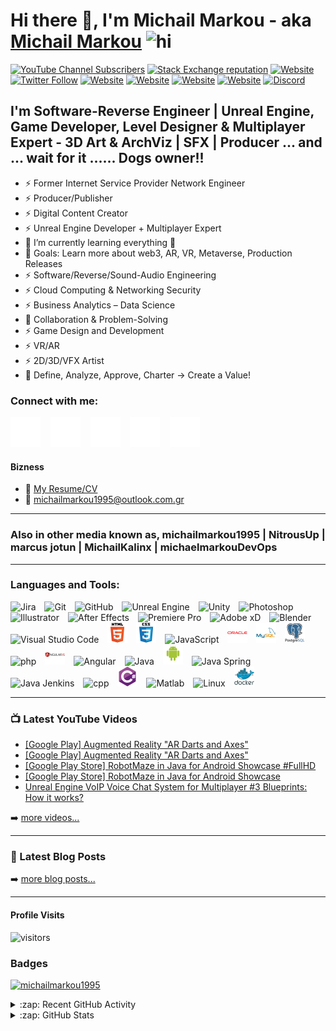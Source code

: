 # Hi there 👋, I'm Michail Markou - aka [Michail Markou][youtube] <img src="https://user-images.githubusercontent.com/1303154/88677602-1635ba80-d120-11ea-84d8-d263ba5fc3c0.gif" width="16px" alt="hi">

[![YouTube Channel Subscribers](https://img.shields.io/youtube/channel/subscribers/UCpBydElhnrBL7yUFnV6OuHQ?logo=YouTube&logoColor=%23e05d44&style=for-the-badge)][youtube]
[![Stack Exchange reputation](https://img.shields.io/stackexchange/stackoverflow/r/10394956?logo=Stackoverflow&style=for-the-badge)](https://stackoverflow.com/users/10394956/michail-markou)
[![Website](https://img.shields.io/website?label=Portfolio%20Website&style=for-the-badge&url=https%3A%2F%2Fmichailmarkou1995.github.io%2Fmichailmarkou%2F)](https://michailmarkou1995.github.io/michailmarkou/)
[![Twitter Follow](https://img.shields.io/twitter/follow/MarkouMichail?color=%2300acee&logo=Twitter&style=for-the-badge)](https://twitter.com/intent/follow?original_referer=https%3A%2F%2Fgithub.com%2MichailMarkou&screen_name=MarkouMichail)
[![Website](https://img.shields.io/website?color=00acee&label=Unreal%20Engine%20Marketplace&logo=Unreal%20Engine&style=for-the-badge&up_message=Products&url=https%3A%2F%2Fwww.unrealengine.com%2Fmarketplace%2Fen-US%2Fprofile%2Fmichailmarkou1995)](https://www.unrealengine.com/marketplace/en-US/profile/michailmarkou1995)
[![Website](https://img.shields.io/website?color=e6f3ef&down_message=Store&label=Google%20Play&logo=GooglePlay&style=for-the-badge&up_message=Store&url=https%3A%2F%2Fplay.google.com%2Fstore%2Fapps%2Fdev%3Fid%3D8816234410953724592)](https://play.google.com/store/apps/dev?id=8816234410953724592)
[![Website](https://img.shields.io/website?color=00acee&down_message=Portfolio&label=Artstation&logo=Artstation&style=for-the-badge&up_message=Portfolio&url=https%3A%2F%2Fmichailmarkou1995.artstation.com%2F)](https://michailmarkou1995.artstation.com/)
[![Website](https://img.shields.io/website?color=00acee&label=dev.epicgames.com&logo=Epic%20Games&style=for-the-badge&up_message=Portfolio&url=https%3A%2F%2Fdev.epicgames.com%2Fcommunity%2Fprofile%2F0X8d%2FMichailKalinx)](https://dev.epicgames.com/community/profile/0X8d/MichailKalinx)
[![Discord](https://img.shields.io/discord/933796952016048178?color=2C2F33&label=Join%20Discord%20Server%20-%3E&logo=Discord&style=for-the-badge)](https://discord.com/invite/AYu6SVCj8g)

## I'm Software-Reverse Engineer | Unreal Engine, Game Developer, Level Designer & Multiplayer Expert - 3D Art & ArchViz | SFX | Producer ... and ... wait for it ...... Dogs owner!!

- ⚡ Former Internet Service Provider Network Engineer
- ⚡ Producer/Publisher
- ⚡ Digital Content Creator
- ⚡ Unreal Engine Developer + Multiplayer Expert
- 🌱 I’m currently learning everything 🤣
- 🥅 Goals: Learn more about web3, AR, VR, Metaverse, Production Releases
- ⚡ Software/Reverse/Sound-Audio Engineering
- ⚡ Cloud Computing & Networking Security
- ⚡ Business Analytics – Data Science
- 👯 Collaboration & Problem-Solving
- ⚡ Game Design and Development
- ⚡ VR/AR
- ⚡ 2D/3D/VFX Artist
- 🔭 Define, Analyze, Approve, Charter -> Create a Value!

### Connect with me:

[![website](./img/globe-dark.svg)](https://michailmarkou1995.github.io/michailmarkou/#gh-dark-mode-only)
&nbsp;&nbsp;
[![website](./img/youtube-dark.svg)](https://www.youtube.com/user/NitrousUp#gh-dark-mode-only)
&nbsp;&nbsp;
[![website](./img/twitter-dark.svg)](https://twitter.com/MarkouMichail#gh-dark-mode-only)
&nbsp;&nbsp;
[![website](./img/linkedin-dark.svg)](https://www.linkedin.com/in/michail-markou/#gh-dark-mode-only)
&nbsp;&nbsp;
[![website](./img/instagram-dark.svg)](https://www.instagram.com/marcus.jotun/#gh-dark-mode-only)
&nbsp;&nbsp;

#### Bizness

- :paperclip: [My Resume/CV](https://github.com/michailmarkou1995/BSc-Computer-Science-Projects/blob/main/COMPUTING_IN_PRACTICE(CN5104)/Resume-Michail-Markou.pdf)
- :email: michailmarkou1995@outlook.com.gr

---
### Also in other media known as, michailmarkou1995 | NitrousUp | marcus jotun | MichailKalinx | michaelmarkouDevOps
---

### Languages and Tools:

<p align="left"> <a href="#" target="_blank" rel="noreferrer" style="text-decoration:none;">
<img alt="Jira" width="32" height="32" src="https://cdn.jsdelivr.net/gh/devicons/devicon/icons/jira/jira-original.svg" style="padding-right:10px;" /> </a>
<a href="#" target="_blank" rel="noreferrer" style="text-decoration:none;">
<img alt="Git" width="32" height="32" src="https://cdn.jsdelivr.net/gh/devicons/devicon/icons/git/git-original.svg" style="padding-right:10px;" /> </a>
<a href="#" target="_blank" rel="noreferrer" style="text-decoration:none;">
<img alt="GitHub" width="32" height="32" src="https://user-images.githubusercontent.com/3369400/139447912-e0f43f33-6d9f-45f8-be46-2df5bbc91289.png" style="padding-right:10px;" /> </a>
<a href="#" target="_blank" rel="noreferrer" style="text-decoration:none;">
<img alt="Unreal Engine" width="32" height="32" src="https://raw.githubusercontent.com/kenangundogan/fontisto/036b7eca71aab1bef8e6a0518f7329f13ed62f6b/icons/svg/brand/unreal-engine.svg" style="padding-right:10px;" /> </a>
<a href="#" target="_blank" rel="noreferrer" style="text-decoration:none;">
<img alt="Unity" width="32" height="32" src="https://cdn.jsdelivr.net/gh/devicons/devicon/icons/unity/unity-original.svg" style="padding-right:10px;" /> </a>
<a href="#" target="_blank" rel="noreferrer" style="text-decoration:none;">
<img alt="Photoshop" width="32" height="32" src="https://cdn.jsdelivr.net/gh/devicons/devicon/icons/photoshop/photoshop-plain.svg" style="padding-right:10px;" /> </a>
<a href="#" target="_blank" rel="noreferrer" style="text-decoration:none;">
<img alt="Illustrator" width="32" height="32" src="https://cdn.jsdelivr.net/gh/devicons/devicon/icons/illustrator/illustrator-plain.svg" style="padding-right:10px;" /> </a>
<a href="#" target="_blank" rel="noreferrer" style="text-decoration:none;">
<img alt="After Effects" width="32" height="32" src="https://cdn.jsdelivr.net/gh/devicons/devicon/icons/aftereffects/aftereffects-original.svg" style="padding-right:10px;" /> </a>
<a href="#" target="_blank" rel="noreferrer" style="text-decoration:none;">
<img alt="Premiere Pro" width="32" height="32" src="https://cdn.jsdelivr.net/gh/devicons/devicon/icons/premierepro/premierepro-original.svg" style="padding-right:10px;" /> </a>
<a href="#" target="_blank" rel="noreferrer" style="text-decoration:none;">
<img alt="Adobe xD" width="32" height="32" src="https://cdn.jsdelivr.net/gh/devicons/devicon/icons/xd/xd-plain.svg" style="padding-right:10px;" /> </a>
<a href="#" target="_blank" rel="noreferrer" style="text-decoration:none;">
<img alt="Blender" width="32" height="32" src="https://download.blender.org/branding/community/blender_community_badge_white.svg" style="padding-right:10px;" /> </a>
<a href="#" target="_blank" rel="noreferrer" style="text-decoration:none;">
<img alt="Visual Studio Code" width="26px" src="https://cdn.jsdelivr.net/gh/devicons/devicon/icons/vscode/vscode-original.svg" style="padding-right:10px;" /> </a>
<a href="#" target="_blank" rel="noreferrer" style="text-decoration:none;">
<img alt="HTML5" width="32" height="32" src="https://raw.githubusercontent.com/devicons/devicon/master/icons/html5/html5-original-wordmark.svg" style="padding-right:10px;" /> </a>
<a href="#" target="_blank" rel="noreferrer" style="text-decoration:none;">
<img alt="CSS3" width="32" height="32" src="https://raw.githubusercontent.com/devicons/devicon/master/icons/css3/css3-original-wordmark.svg" style="padding-right:10px;" /> </a>
<a href="#" target="_blank" rel="noreferrer" style="text-decoration:none;">
<img alt="JavaScript" width="26px" src="https://cdn.jsdelivr.net/gh/devicons/devicon/icons/javascript/javascript-original.svg" style="padding-right:10px;" /> </a>
<a href="#" target="_blank" rel="noreferrer" style="text-decoration:none;">
<img alt="Oracle" width="32" height="32" src="https://raw.githubusercontent.com/devicons/devicon/master/icons/oracle/oracle-original.svg" style="padding-right:10px;" /> </a>
<a href="#" target="_blank" rel="noreferrer" style="text-decoration:none;">
<img alt="MySQL" width="32" height="32" src="https://raw.githubusercontent.com/devicons/devicon/master/icons/mysql/mysql-original-wordmark.svg" style="padding-right:10px;" /> </a>
<a href="#" target="_blank" rel="noreferrer" style="text-decoration:none;">
<img alt="PostgreSQL" width="32" height="32" height="32" src="https://raw.githubusercontent.com/devicons/devicon/master/icons/postgresql/postgresql-original-wordmark.svg" style="padding-right:10px;" /> </a>
<a href="#" target="_blank" rel="noreferrer" style="text-decoration:none;">
<img alt="php" width="32" height="32" height="32" src="https://cdn.jsdelivr.net/gh/devicons/devicon/icons/php/php-original.svg" style="padding-right:10px;" /> </a>
<a href="#" target="_blank" rel="noreferrer" style="text-decoration:none;">
<img alt="AngularJS" width="32" height="32" src="https://raw.githubusercontent.com/devicons/devicon/master/icons/angularjs/angularjs-original-wordmark.svg" style="padding-right:10px;" />
<img alt="Angular" width="32" height="32" src="https://angular.io/assets/images/logos/angular/angular.svg" style="padding-right:10px;" /> </a>
<a href="#" target="_blank" rel="noreferrer" style="text-decoration:none;">
<img alt="Java" width="32" height="32" src="https://cdn.jsdelivr.net/gh/devicons/devicon/icons/java/java-original.svg" style="padding-right:10px;" /> </a>
<a href="#" target="_blank" rel="noreferrer" style="text-decoration:none;">
<img alt="Android" width="32" height="32" src="https://raw.githubusercontent.com/devicons/devicon/master/icons/android/android-original-wordmark.svg" style="padding-right:10px;" /> </a>
<a href="#" target="_blank" rel="noreferrer" style="text-decoration:none;">
<img alt="Java Spring" width="32" height="32" src="https://cdn.jsdelivr.net/gh/devicons/devicon/icons/spring/spring-original.svg" style="padding-right:10px;" /> </a>
<a href="#" target="_blank" rel="noreferrer" style="text-decoration:none;">
<img alt="Java Jenkins" width="32" height="32" src="https://www.vectorlogo.zone/logos/jenkins/jenkins-icon.svg" style="padding-right:10px;" /> </a>
<a href="#" target="_blank" rel="noreferrer" style="text-decoration:none;">
<img alt="cpp" width="32" height="32" src="https://cdn.jsdelivr.net/gh/devicons/devicon/icons/cplusplus/cplusplus-original.svg" style="padding-right:10px;" /> </a>
<a href="#" target="_blank" rel="noreferrer" style="text-decoration:none;">
<img alt="csharp" width="32" height="32" src="https://raw.githubusercontent.com/devicons/devicon/master/icons/csharp/csharp-original.svg" style="padding-right:10px;" /> </a>
<a href="#" target="_blank" rel="noreferrer" style="text-decoration:none;">
<img alt="Matlab" width="32" height="32" src="https://cdn.jsdelivr.net/gh/devicons/devicon/icons/matlab/matlab-original.svg" style="padding-right:10px;" /> </a>
<a href="#" target="_blank" rel="noreferrer" style="text-decoration:none;">
<img alt="Linux" width="32" height="32" src="https://cdn.jsdelivr.net/gh/devicons/devicon/icons/linux/linux-original.svg" style="padding-right:10px;" /> </a>
<a href="#" target="_blank" rel="noreferrer" style="text-decoration:none;">
<img alt="Docker" width="32" height="32" src="https://raw.githubusercontent.com/devicons/devicon/master/icons/docker/docker-original-wordmark.svg" style="padding-right:10px;" /> </a>
</p>

---

### 📺 Latest YouTube Videos

<!-- YOUTUBE:START -->
- [[Google Play] Augmented Reality &quot;AR Darts and Axes&quot;](https://www.youtube.com/watch?v=9ZwnFwaNJIQ)
- [[Google Play] Augmented Reality &quot;AR Darts and Axes&quot;](https://www.youtube.com/watch?v=Ea_Lu4rpeCs)
- [[Google Play Store] RobotMaze in Java for Android Showcase #FullHD](https://www.youtube.com/watch?v=rJk9nBIwMec)
- [[Google Play Store] RobotMaze in Java for Android Showcase](https://www.youtube.com/watch?v=CKUm5joK6PM)
- [Unreal Engine VoIP Voice Chat System for Multiplayer #3 Blueprints: How it works?](https://www.youtube.com/watch?v=FvyhLrOVsgU)
<!-- YOUTUBE:END -->

➡️ [more videos...](https://youtube.com/NitrousUp)

---

### 📕 Latest Blog Posts

<!-- BLOG-POST-LIST:START -->
<!-- BLOG-POST-LIST:END -->

➡️ [more blog posts...](https://www.artstation.com/michailmarkou1995/blog)

---

#### Profile Visits 

![visitors](https://visitor-badge.glitch.me/badge?page_id=michailmarkou1995)

### Badges

<p align="left"> <a href="https://github.com/ryo-ma/github-profile-trophy"><img src="https://github-profile-trophy.vercel.app/?username=michailmarkou1995" alt="michailmarkou1995" /></a> </p>
<details>
  <summary>:zap: Recent GitHub Activity</summary>
  
<!--START_SECTION:activity-->
1. 💪 Opened PR [#1](https://github.com/XRBootcamp/UnityVsUnreal/pull/1) in [XRBootcamp/UnityVsUnreal](https://github.com/XRBootcamp/UnityVsUnreal)
2. ❗️ Opened issue [#6](https://github.com/michailmarkou1995/BSc-Computer-Science-Projects/issues/6) in [michailmarkou1995/BSc-Computer-Science-Projects](https://github.com/michailmarkou1995/BSc-Computer-Science-Projects)
3. 🗣 Commented on [#4](https://github.com/michailmarkou1995/BSc-Computer-Science-Projects/issues/4) in [michailmarkou1995/BSc-Computer-Science-Projects](https://github.com/michailmarkou1995/BSc-Computer-Science-Projects)
<!--END_SECTION:activity-->

</details>

<details>
  <summary>:zap: GitHub Stats</summary>

  <img align="left" alt="michailmarkou1995's GitHub Stats" src="https://github-readme-stats.vercel.app/api?username=michailmarkou1995&show_icons=true&hide_border=false&title_color=ff652f&icon_color=FFE400&bg_color=09131B&text_color=ffffff&border_color=0c1a25" />

  [![Top Langs](https://github-readme-stats.vercel.app/api/top-langs/?username=michailmarkou1995&layout=compact)](https://github.com/michailmarkou1995/github-readme-stats)

</details>

[website]: https://michailmarkou1995.github.io/michailmarkou/
[twitter]: https://twitter.com/MarkouMichail
[youtube]: https://www.youtube.com/user/NitrousUp/
[instagram]: https://www.instagram.com/marcus.jotun
[linkedin]: https://www.linkedin.com/in/michail-markou/
